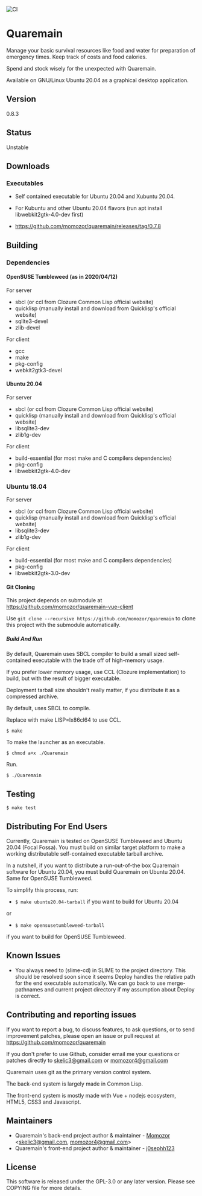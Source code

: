 ![CI](https://github.com/momozor/quaremain/workflows/ci/badge.svg?branch=master)

# Quaremain

Manage your basic survival resources like food and water
for preparation of emergency times. Keep track of costs and food
calories.

Spend and stock wisely for the unexpected with Quaremain.


Available on GNU/Linux Ubuntu 20.04 as a graphical desktop application.


## Version
0.8.3

## Status

Unstable

## Downloads
### Executables
- Self contained executable for Ubuntu 20.04 and Xubuntu 20.04.
- For Kubuntu and other
  Ubuntu 20.04 flavors (run apt install libwebkit2gtk-4.0-dev first)

- https://github.com/momozor/quaremain/releases/tag/0.7.8

## Building

### Dependencies

#### OpenSUSE Tumbleweed (as in 2020/04/12)

For server

- sbcl (or ccl from Clozure Common Lisp official website)
- quicklisp (manually install and download from Quicklisp's official website)
- sqlite3-devel
- zlib-devel

For client

- gcc
- make
- pkg-config
- webkit2gtk3-devel

#### Ubuntu 20.04

For server

- sbcl (or ccl from Clozure Common Lisp official website)
- quicklisp (manually install and download from Quicklisp's official website)
- libsqlite3-dev
- zlib1g-dev

For client

- build-essential (for most make and C compilers dependencies)
- pkg-config
- libwebkit2gtk-4.0-dev

### Ubuntu 18.04

For server

- sbcl (or ccl from Clozure Common Lisp official website)
- quicklisp (manually install and download from Quicklisp's official website)
- libsqlite3-dev
- zlib1g-dev

For client

- build-essential (for most make and C compilers dependencies)
- pkg-config
- libwebkit2gtk-3.0-dev


#### Git Cloning

This project depends on submodule at https://github.com/momozor/quaremain-vue-client

Use `git clone --recursive https://github.com/momozor/quaremain` to clone
this project with the submodule automatically.

##### Build And Run

By default, Quaremain uses SBCL compiler to build a small sized
self-contained executable with the trade off of high-memory usage.

If you prefer lower memory usage, use CCL (Clozure implementation) to build,
but with the result of bigger executable.

Deployment tarball size shouldn't really matter,
if you distribute it as a compressed archive.

By default, uses SBCL to compile.

Replace with make LISP=lx86cl64 to use CCL.

`$ make`

To make the launcher as an executable.

`$ chmod a+x ./Quaremain`

Run.

`$ ./Quaremain`

## Testing

`$ make test`

## Distributing For End Users

Currently, Quaremain is tested on OpenSUSE Tumbleweed and
Ubuntu 20.04 (Focal Fossa). You must build on similar target platform
to make a working distributable self-contained executable tarball archive.

In a nutshell, if you want to distribute a run-out-of-the box Quaremain
software for Ubuntu 20.04, you must build Quaremain on Ubuntu 20.04. Same
for OpenSUSE Tumbleweed.

To simplify this process, run:

- `$ make ubuntu20.04-tarball` if you want to build for Ubuntu 20.04

or

- `$ make opensusetumbleweed-tarball`

if you want to build for OpenSUSE Tumbleweed.

## Known Issues

- You always need to (slime-cd) in SLIME to the project directory. This
should be resolved soon since it seems Deploy handles the relative
path for the end executable automatically. We can go back to
use merge-pathnames and current project directory if my
assumption about Deploy is correct.

## Contributing and reporting issues

If you want to report a bug, to discuss features,
to ask questions, or to send improvement patches,
please open an issue or pull request
at https://github.com/momozor/quaremain

If you don't prefer to use Github, consider email
me your questions or patches directly to
skelic3@gmail.com or momozor4@gmail.com

Quaremain uses git as the primary version
control system.

The back-end system is largely
made in Common Lisp.

The front-end system is mostly
made with Vue + nodejs ecosystem, HTML5, CSS3 and Javascript.


## Maintainers

- Quaremain's back-end project author & maintainer - [Momozor](https://github.com/momozor) <skelic3@gmail.com, momozor4@gmail.com>
- Quaremain's front-end project author & maintainer - [j0sephh123](https://github.com/j0sephh123)


## License

This software is released under the GPL-3.0 or any later version.
Please see COPYING file for more details.
